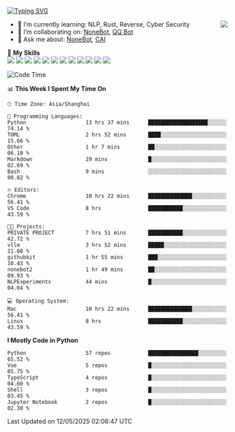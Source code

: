 [![Typing SVG](https://readme-typing-svg.herokuapp.com?size=25&duration=2500&color=8C43EA&vCenter=true&width=200&height=40&lines=Hi+there+%F0%9F%91%8B%F0%9F%8F%BB;I'm+yanyongyu)](https://git.io/typing-svg)

<a href="#">
  <img align="right" src="https://github-readme-stats.vercel.app/api?username=yanyongyu&count_private=true&show_icons=true&bg_color=15,f2f7fd,E0EAFC" />
</a>

- 🌱 I’m currently learning: NLP, Rust, Reverse, Cyber Security
- 👯 I’m collaborating on: [NoneBot](https://github.com/nonebot), [QQ Bot](https://github.com/Mrs4s/go-cqhttp)
- 💬 Ask me about: [NoneBot](https://github.com/nonebot), [CAI](https://github.com/cscs181/CAI)

🌟 **My Skills**  
![](https://img.shields.io/badge/-Python-3e74a2?style=flat-square&logo=Python&logoColor=fff)
![](https://img.shields.io/badge/-TypeScript-3178C6?style=flat-square&logo=TypeScript&logoColor=fff)
![](https://img.shields.io/badge/-Vue-4fc08d?style=flat-square&logo=Vue.js&logoColor=fff)
![](https://img.shields.io/badge/-React-2d98ce?style=flat-square&logo=React&logoColor=fff)
![](https://img.shields.io/badge/-FastAPI-009688?style=flat-square&logo=FastAPI&logoColor=fff)
![](https://img.shields.io/badge/-Linux-000000?style=flat-square&logo=Linux&logoColor=fff)
![](https://img.shields.io/badge/-Docker-2496ED?style=flat-square&logo=Docker&logoColor=fff)
![](https://img.shields.io/badge/-Kubernetes-326CE5?style=flat-square&logo=Kubernetes&logoColor=fff)
![](https://img.shields.io/badge/-GitHub%20Actions-2088FF?style=flat-square&logo=GitHubActions&logoColor=fff)
![](https://img.shields.io/badge/-PostgreSQL-4169E1?style=flat-square&logo=PostgreSQL&logoColor=fff)
![](https://img.shields.io/badge/-Redis-DC382D?style=flat-square&logo=Redis&logoColor=fff)
![](https://img.shields.io/badge/-MongoDB-47A248?style=flat-square&logo=MongoDB&logoColor=fff)

<!--START_SECTION:waka-->
![Code Time](http://img.shields.io/badge/Code%20Time-7%2C577%20hrs%2010%20mins-blue)

📊 **This Week I Spent My Time On** 

```text
🕑︎ Time Zone: Asia/Shanghai

💬 Programming Languages: 
Python                   13 hrs 37 mins      ███████████████████░░░░░░   74.14 % 
TOML                     2 hrs 52 mins       ████░░░░░░░░░░░░░░░░░░░░░   15.66 % 
Other                    1 hr 7 mins         ██░░░░░░░░░░░░░░░░░░░░░░░   06.10 % 
Markdown                 29 mins             █░░░░░░░░░░░░░░░░░░░░░░░░   02.69 % 
Bash                     9 mins              ░░░░░░░░░░░░░░░░░░░░░░░░░   00.82 % 

🔥 Editors: 
Chrome                   10 hrs 22 mins      ██████████████░░░░░░░░░░░   56.41 % 
VS Code                  8 hrs               ███████████░░░░░░░░░░░░░░   43.59 % 

🐱‍💻 Projects: 
PRIVATE PROJECT          7 hrs 51 mins       ███████████░░░░░░░░░░░░░░   42.72 % 
vllm                     3 hrs 52 mins       █████░░░░░░░░░░░░░░░░░░░░   21.08 % 
githubkit                1 hr 55 mins        ███░░░░░░░░░░░░░░░░░░░░░░   10.43 % 
nonebot2                 1 hr 49 mins        ██░░░░░░░░░░░░░░░░░░░░░░░   09.93 % 
NLPExperiments           44 mins             █░░░░░░░░░░░░░░░░░░░░░░░░   04.04 % 

💻 Operating System: 
Mac                      10 hrs 22 mins      ██████████████░░░░░░░░░░░   56.41 % 
Linux                    8 hrs               ███████████░░░░░░░░░░░░░░   43.59 % 
```

**I Mostly Code in Python** 

```text
Python                   57 repos            ████████████████░░░░░░░░░   65.52 % 
Vue                      5 repos             █░░░░░░░░░░░░░░░░░░░░░░░░   05.75 % 
TypeScript               4 repos             █░░░░░░░░░░░░░░░░░░░░░░░░   04.60 % 
Shell                    3 repos             █░░░░░░░░░░░░░░░░░░░░░░░░   03.45 % 
Jupyter Notebook         2 repos             █░░░░░░░░░░░░░░░░░░░░░░░░   02.30 % 
```




 Last Updated on 12/05/2025 02:06:47 UTC
<!--END_SECTION:waka-->
